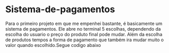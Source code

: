 # Sistema-de-pagamentos
Para o primeiro projeto em que me empenhei bastante, é basicamente um sistema de pagamentos. Ele abre no terminal 5 escolhas, dependendo da escolha do usuario o preço do produto final pode mudar. Além da escolha de produtos tempos a forma de pagamento que também ira mudar muito o valor quando escolhido.Segue codigo abaixo

